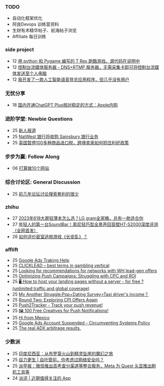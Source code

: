 ### TODO
-  自动化框架优化
-  阿良Devops 训练营资料
-  生财有术精华帖子、航海帖子浏览
-  Affiliate 每日训练

### side project
<!-- sideproject:START -->
-  12 [用 python 和 Pygame 编写的 T Rex 跑酷游戏。源代码在说明中](https://www.youtube.com/watch?v=pZySIXSelCA)
-  12 [控制台流媒体服务器 - DNS+RTMP 服务器，无需采集卡即可将控制台流媒体发送至个人电脑](https://github.com/Aioros/console-streaming-server)
-  12 [我开发了一款人工智能语音导览应用程序，但几乎没有用户](https://www.reddit.com/r/SideProject/comments/18gpp0e/ive_built_an_ai_audio_tour_app_but_have_almost_no/)<!-- sideproject:END -->


### 无忧分享
<!-- ruyo:START -->
-  18 [国内开通ChatGPT Plus相对稳定的方式：Apple内购](https://51.ruyo.net/18681.html)<!-- ruyo:END -->

### 进阶学堂: Newbie Questions
<!-- advertcn1:START -->
-  25 [新人报道](https://www.advertcn.com/thread-115491-1-1.html)
-  25 [NatWest 银行将收购 Sainsbury 银行业务](https://www.advertcn.com/thread-115489-1-1.html)
-  25 [英国暂停100多种商品进口税，跨境卖家如何抓住利好政策](https://www.advertcn.com/thread-115488-1-1.html)<!-- advertcn1:END -->

### 步步为赢: Follow Along
<!-- advertcn2:START -->
-  06 [打算做10个网站](https://www.advertcn.com/thread-115247-1-1.html)<!-- advertcn2:END -->

### 综合讨论区: General Discussion
<!-- advertcn3:START -->
-  25 [前几年论坛讨论搜索套利的很少](https://www.advertcn.com/thread-115484-1-1.html)<!-- advertcn3:END -->


### zhihu
<!-- zhihu:START -->
-  27 [2023年618大屏轻薄本怎么选？LG gram全家桶，总有一款适合你](http://zhuanlan.zhihu.com/p/632641888?utm_campaign=rss&utm_medium=rss&utm_source=rss&utm_content=title)
-  27 [年轻人的第一台SoundBar！索尼轻巧型全景声回音壁HT-S2000深度评测（全网首发）](http://zhuanlan.zhihu.com/p/630990296?utm_campaign=rss&utm_medium=rss&utm_source=rss&utm_content=title)
-  26 [如何评价密室逃脱游戏《长安乱》？](http://www.zhihu.com/question/563950552/answer/3045961312?utm_campaign=rss&utm_medium=rss&utm_source=rss&utm_content=title)<!-- zhihu:END -->

### afflift
<!-- afflift:START -->
-  25 [Google Ads Traking Help](https://afflift.com/f/threads/google-ads-traking-help.13344/)
-  25 [CLICKLEAD – best terms in gambling vertical](https://afflift.com/f/threads/clicklead-%E2%80%93-best-terms-in-gambling-vertical.7194/)
-  25 [Looking for recommendations for networks with WH lead-gen offers](https://afflift.com/f/threads/looking-for-recommendations-for-networks-with-wh-lead-gen-offers.13236/)
-  25 [Optimizing Push Campaigns: Struggling with CPC and ROI](https://afflift.com/f/threads/optimizing-push-campaigns-struggling-with-cpc-and-roi.13343/)
-  25 [🖥️  How to host your landing pages without a server - for free ? &lpar;unlimited traffic and global coverage&rpar;](https://afflift.com/f/threads/%F0%9F%96%A5%EF%B8%8F-how-to-host-your-landing-pages-without-a-server-for-free-unlimited-traffic-and-global-coverage.10527/)
-  25 [My Another Struggle:Pop+Dating Survey&gt;Taxi driver&#39;s income？](https://afflift.com/f/threads/my-another-struggle-pop-dating-survey-taxi-drivers-income%EF%BC%9F.13190/)
-  25 [Round Two: Exploring CPI Offers Again](https://afflift.com/f/threads/round-two-exploring-cpi-offers-again.13073/)
-  25 [Push2Tracker - Track your push revenue!](https://afflift.com/f/threads/push2tracker-track-your-push-revenue.13278/)
-  25 [🖼️ 100 Free Creatives for Push Notifications!](https://afflift.com/f/threads/%F0%9F%96%BC%EF%B8%8F-100-free-creatives-for-push-notifications.13336/)
-  25 [Hi from Mexico](https://afflift.com/f/threads/hi-from-mexico.13341/)
-  25 [Google Ads Account Suspended - Circumventing Systems Policy](https://afflift.com/f/threads/google-ads-account-suspended-circumventing-systems-policy.13337/)
-  25 [The real ADX arbitrage results.](https://afflift.com/f/threads/the-real-adx-arbitrage-results.13310/)<!-- afflift:END -->

### 少数派
<!-- sspai:START -->
-  25 [印度尼西亚：从布罗莫火山到精灵坠崖的魔幻之旅](https://sspai.com/post/89105)
-  25 [自力更生 | 自托管前，你考虑过网络安全吗？](https://sspai.com/post/89837)
-  25 [派早报：微信推出高考查分渠道等整合服务，Meta 为 Quest 头显推出刷机工具等](https://sspai.com/post/89894)
-  24 [派评 | 近期值得关注的 App](https://sspai.com/post/89889)<!-- sspai:END -->
